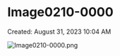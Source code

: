 # Image0210-0000

Created: August 31, 2023 10:04 AM

![Image0210-0000.png](Image0210-0000%20c38259f0d5244bfcab01ab4e0acac127/Image0210-0000.png)